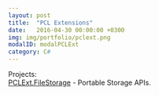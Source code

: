 ```yaml
---
layout: post
title:  "PCL Extensions"
date:   2016-04-30 00:00:00 +0300
img: img/portfolio/pclext.png
modalID: modalPCLExt
category: C#
---
```

Projects:  
[PCLExt.FileStorage](https://pclext.github.io/PCLExt.FileStorage) - Portable Storage APIs.  
